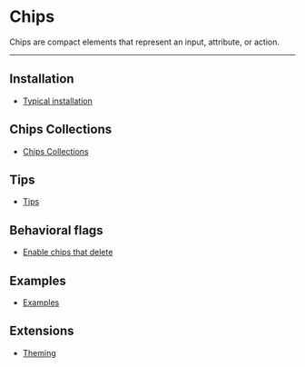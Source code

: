 # Chips

<!-- badges -->

Chips are compact elements that represent an input, attribute, or action.

<!-- design-and-api -->

<!-- toc -->

- - -

## Installation

- [Typical installation](../../../docs/component-installation.md)

## Chips Collections

- [Chips Collections](chips-collections.md)

## Tips

- [Tips](tips.md)

## Behavioral flags

- [Enable chips that delete](enable-chips-that-delete.md)

## Examples

- [Examples](Examples.md)

## Extensions

- [Theming](theming.md)
